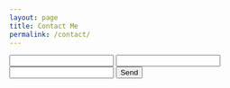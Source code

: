 ```yaml
---
layout: page
title: Contact Me
permalink: /contact/
---
```


<form action="https://getform.io/f/jbwxjxya" method="POST">
    <input type="text" name="name">
    <input type="email" name="email">
    <input type="text" name="message">
    <!-- add hidden Honeypot input to prevent spams -->
    <input type="hidden" name="_gotcha" style="display:none !important">
    <button type="submit">Send</button>
</form>